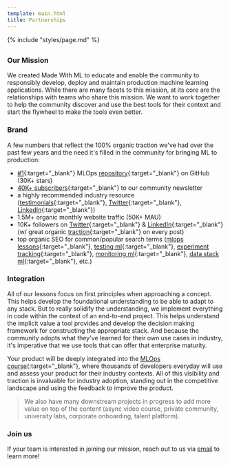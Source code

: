 ```yaml
---
template: main.html
title: Partnerships
---
```


{% include "styles/page.md" %}

##

### Our Mission

We created Made With ML to educate and enable the community to responsibly develop, deploy and maintain production machine learning applications. While there are many facets to this mission, at its core are the relationships with teams who share this mission. We want to work together to help the community discover and use the best tools for their context and start the flywheel to make the tools even better.

### Brand

A few numbers that reflect the 100% organic traction we've had over the past few years and the need it's filled in the community for bringing ML to production:

- [&#35;1](https://github.com/topics/mlops){:target="_blank"} MLOps [repository](https://github.com/GokuMohandas/made-with-ml){:target="_blank"} on GitHub (30K+ stars)
- [40K+ subscribers](https://madewithml.com/){:target="_blank"} to our community newsletter
- a highly recommended industry resource ([testimonials](https://madewithml.com/#wall-of-love){:target="_blank"}, [Twitter](https://twitter.com/GokuMohandas/status/1409487532882989058){:target="_blank"}, [LinkedIn](https://www.linkedin.com/feed/update/urn:li:activity:6815254111030792192/){:target="_blank"})
- 1.5M+ organic monthly website traffic (50K+ MAU)
- 10K+ followers on [Twitter](https://twitter.com/GokuMohandas){:target="_blank"} & [LinkedIn](https://linkedin.com/in/goku){:target="_blank"} (w/ great organic [traction](https://twitter.com/GokuMohandas/status/1409487532882989058){:target="_blank"} on every post)
- top organic SEO for common/popular search terms ([mlops lessons](https://www.google.com/search?q=mlops+lessons){:target="_blank"}, [testing ml](https://www.google.com/search?q=testing+ml){:target="_blank"}, [experiment tracking](https://www.google.com/search?q=experiment+tracking+ml){:target="_blank"}, [monitoring ml](https://www.google.com/search?q=monitoring+ml){:target="_blank"}, [data stack ml](https://www.google.com/search?q=data+stack+for+ml){:target="_blank"}, etc.)

### Integration

All of our lessons focus on first principles when approaching a concept. This helps develop the foundational understanding to be able to adapt to any stack. But to really solidify the understanding, we implement everything in code within the context of an end-to-end project. This helps understand the implicit value a tool provides and develop the decision making framework for constructing the appropriate stack. And because the community adopts what they've learned for their own use cases in industry, it's imperative that we use tools that can offer that enterprise maturity.

<!-- > While ML stacks are contextual (tasks, constraints, team, maturity), we believe that a standard ML stack will emerge over time that will cater to the majority of use cases (with the flexibility to cater to the long tail of contexts). We want to work with these teams to help accelerate the progress towards this. -->

Your product will be deeply integrated into the [MLOps course](https://madewithml.com/#mlops){:target="_blank"}, where thousands of developers everyday will use and assess your product for their industry contexts. All of this visibility and traction is invaluable for industry adoption, standing out in the competitive landscape and using the feedback to improve the product.

> We also have many downstream projects in progress to add more value on top of the content (async video course, private community, university labs, corporate onboarding, talent platform).

### Join us

If your team is interested in joining our mission, reach out to us via <a href="mailto:goku@madewithml.com" target="_blank">email</a> to learn more!
















